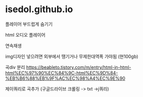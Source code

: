 # isedol.github.io

플레이어 부드럽게 숨기기

html 오디오 플레이어

연속재생

img디자인 넣으려면 외부에서 땡기거나 무제한대역폭 가야됨 (현100gb)

곡div 분리
https://beableto.tistory.com/m/entry/html-in-html-html%EC%97%90%EC%84%9C-html%EC%9D%84-%EB%B6%88%EB%9F%AC%EC%98%A4%EC%9E%90

제이쿼리로 곡추가
(구글드라이브 크롤링 -> txt ->j쿼리)
